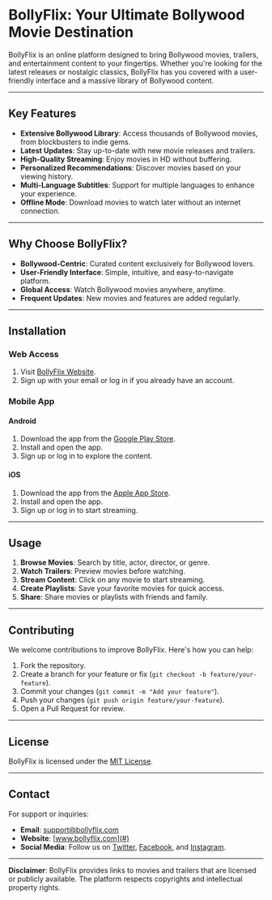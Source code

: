 # BollyFlix: Your Ultimate Bollywood Movie Destination  

BollyFlix is an online platform designed to bring Bollywood movies, trailers, and entertainment content to your fingertips. Whether you're looking for the latest releases or nostalgic classics, BollyFlix has you covered with a user-friendly interface and a massive library of Bollywood content.

---

## Key Features  

- **Extensive Bollywood Library**: Access thousands of Bollywood movies, from blockbusters to indie gems.  
- **Latest Updates**: Stay up-to-date with new movie releases and trailers.  
- **High-Quality Streaming**: Enjoy movies in HD without buffering.  
- **Personalized Recommendations**: Discover movies based on your viewing history.  
- **Multi-Language Subtitles**: Support for multiple languages to enhance your experience.  
- **Offline Mode**: Download movies to watch later without an internet connection.  

---

## Why Choose BollyFlix?  

- **Bollywood-Centric**: Curated content exclusively for Bollywood lovers.  
- **User-Friendly Interface**: Simple, intuitive, and easy-to-navigate platform.  
- **Global Access**: Watch Bollywood movies anywhere, anytime.  
- **Frequent Updates**: New movies and features are added regularly.  

---

## Installation  

### Web Access  

1. Visit [BollyFlix Website](https://thebollyflix.org/).  
2. Sign up with your email or log in if you already have an account.  

### Mobile App  

#### Android  
1. Download the app from the [Google Play Store](https://thebollyflix.org/).  
2. Install and open the app.  
3. Sign up or log in to explore the content.  

#### iOS  
1. Download the app from the [Apple App Store](https://thebollyflix.org/).  
2. Install and open the app.  
3. Sign up or log in to start streaming.  

---

## Usage  

1. **Browse Movies**: Search by title, actor, director, or genre.  
2. **Watch Trailers**: Preview movies before watching.  
3. **Stream Content**: Click on any movie to start streaming.  
4. **Create Playlists**: Save your favorite movies for quick access.  
5. **Share**: Share movies or playlists with friends and family.  

---

## Contributing  

We welcome contributions to improve BollyFlix. Here's how you can help:  

1. Fork the repository.  
2. Create a branch for your feature or fix (`git checkout -b feature/your-feature`).  
3. Commit your changes (`git commit -m "Add your feature"`).  
4. Push your changes (`git push origin feature/your-feature`).  
5. Open a Pull Request for review.  

---

## License  

BollyFlix is licensed under the [MIT License](LICENSE).  

---

## Contact  

For support or inquiries:  
- **Email**: support@bollyflix.com  
- **Website**: [www.bollyflix.com](#)  
- **Social Media**: Follow us on [Twitter](#), [Facebook](#), and [Instagram](#).  

---

**Disclaimer**: BollyFlix provides links to movies and trailers that are licensed or publicly available. The platform respects copyrights and intellectual property rights.  
